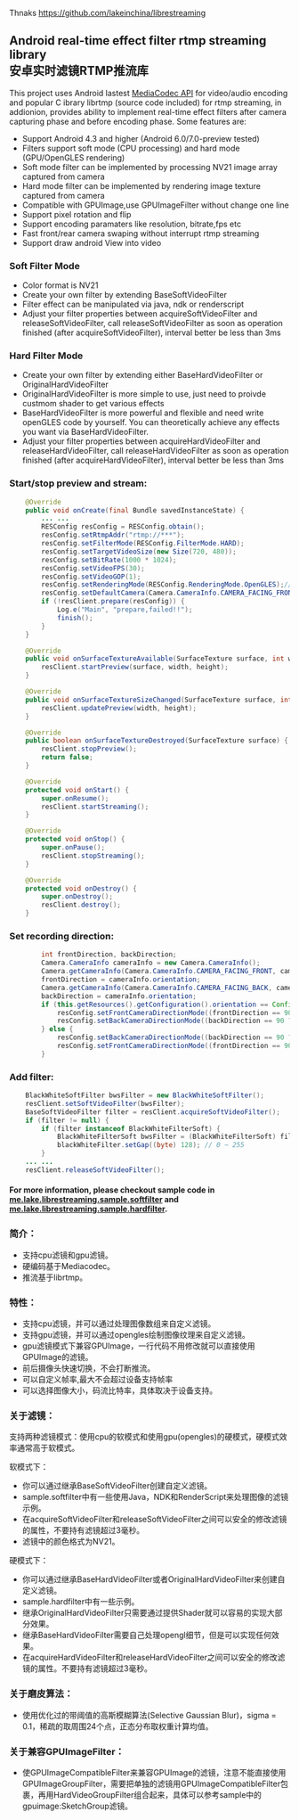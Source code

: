 
Thnaks https://github.com/lakeinchina/librestreaming

## Android real-time effect filter rtmp streaming library <br/> 安卓实时滤镜RTMP推流库

This project uses Android lastest [MediaCodec API](https://developer.android.com/reference/android/media/MediaCodec.html) for video/audio encoding and popular C ibrary librtmp (source code included) for rtmp streaming, in addionion, provides ability to implement real-time effect filters after camera capturing phase and before encoding phase. Some features are:

- Support Android 4.3 and higher (Android 6.0/7.0-preview tested)
- Filters support soft mode (CPU processing) and hard mode (GPU/OpenGLES rendering)
- Soft mode filter can be implemented by processing NV21 image array captured from camera  
- Hard mode filter can be implemented by rendering image texture captured from camera
- Compatible with GPUImage,use GPUImageFilter without change one line
- Support pixel rotation and flip
- Support encoding paramaters like resolution, bitrate,fps etc
- Fast front/rear camera swaping without interrupt rtmp streaming
- Support draw android View into video

### Soft Filter Mode

- Color format is NV21
- Create your own filter by extending BaseSoftVideoFilter 
- Filter effect can be manipulated via java, ndk or renderscript
- Adjust your filter properties between acquireSoftVideoFilter and releaseSoftVideoFilter, call releaseSoftVideoFilter as soon as operation finished (after acquireSoftVideoFilter), interval better be less than 3ms


### Hard Filter Mode

- Create your own filter by extending either BaseHardVideoFilter or OriginalHardVideoFilter
- OriginalHardVideoFilter is more simple to use, just need to proivde custmom shader to get  various effects
- BaseHardVideoFilter is more powerful and flexible and need write openGLES code by yourself. You can theoretically achieve any effects you want via BaseHardVideoFilter.
- Adjust your filter properties between acquireHardVideoFilter and releaseHardVideoFilter, call releaseHardVideoFilter as soon as operation finished (after acquireHardVideoFilter), interval better be less than 3ms

### Start/stop preview and stream:
```java
    @Override
    public void onCreate(final Bundle savedInstanceState) {
        ... ...
        RESConfig resConfig = RESConfig.obtain();
        resConfig.setRtmpAddr("rtmp://***");
        resConfig.setFilterMode(RESConfig.FilterMode.HARD);
        resConfig.setTargetVideoSize(new Size(720, 480));
        resConfig.setBitRate(1000 * 1024);
        resConfig.setVideoFPS(30);
        resConfig.setVideoGOP(1);
        resConfig.setRenderingMode(RESConfig.RenderingMode.OpenGLES);//setrender mode in softmode
        resConfig.setDefaultCamera(Camera.CameraInfo.CAMERA_FACING_FRONT);
        if (!resClient.prepare(resConfig)) {
            Log.e("Main", "prepare,failed!!");
            finish();
        }
    }

    @Override
    public void onSurfaceTextureAvailable(SurfaceTexture surface, int width, int height) {
        resClient.startPreview(surface, width, height);
    }

    @Override
    public void onSurfaceTextureSizeChanged(SurfaceTexture surface, int width, int height) {
        resClient.updatePreview(width, height);
    }

    @Override
    public boolean onSurfaceTextureDestroyed(SurfaceTexture surface) {
        resClient.stopPreview();
        return false;
    }

    @Override
    protected void onStart() {
        super.onResume();
        resClient.startStreaming();
    }

    @Override
    protected void onStop() {
        super.onPause();
        resClient.stopStreaming();
    }

    @Override
    protected void onDestroy() {
        super.onDestroy();
        resClient.destroy();
    }
```

### Set recording direction:
```java
        int frontDirection, backDirection;
        Camera.CameraInfo cameraInfo = new Camera.CameraInfo();
        Camera.getCameraInfo(Camera.CameraInfo.CAMERA_FACING_FRONT, cameraInfo);
        frontDirection = cameraInfo.orientation;
        Camera.getCameraInfo(Camera.CameraInfo.CAMERA_FACING_BACK, cameraInfo);
        backDirection = cameraInfo.orientation;
        if (this.getResources().getConfiguration().orientation == Configuration.ORIENTATION_PORTRAIT) {
            resConfig.setFrontCameraDirectionMode((frontDirection == 90 ? RESConfig.DirectionMode.FLAG_DIRECTION_ROATATION_270 : RESConfig.DirectionMode.FLAG_DIRECTION_ROATATION_90) | RESConfig.DirectionMode.FLAG_DIRECTION_FLIP_HORIZONTAL);
            resConfig.setBackCameraDirectionMode((backDirection == 90 ? RESConfig.DirectionMode.FLAG_DIRECTION_ROATATION_90 : RESConfig.DirectionMode.FLAG_DIRECTION_ROATATION_270));
        } else {
            resConfig.setBackCameraDirectionMode((backDirection == 90 ? RESConfig.DirectionMode.FLAG_DIRECTION_ROATATION_0 : RESConfig.DirectionMode.FLAG_DIRECTION_ROATATION_180));
            resConfig.setFrontCameraDirectionMode((frontDirection == 90 ? RESConfig.DirectionMode.FLAG_DIRECTION_ROATATION_180 : RESConfig.DirectionMode.FLAG_DIRECTION_ROATATION_0) | RESConfig.DirectionMode.FLAG_DIRECTION_FLIP_HORIZONTAL);
        }
```

### Add filter:
```java
    BlackWhiteSoftFilter bwsFilter = new BlackWhiteSoftFilter();
    resClient.setSoftVideoFilter(bwsFilter);
    BaseSoftVideoFilter filter = resClient.acquireSoftVideoFilter();
    if (filter != null) {
        if (filter instanceof BlackWhiteFilterSoft) {
            BlackWhiteFilterSoft bwsFilter = (BlackWhiteFilterSoft) filter;
            blackWhiteFilter.setGap((byte) 128); // 0 ~ 255
        }
    ... ...
    resClient.releaseSoftVideoFilter();
```

#### For more information, please checkout sample code in [me.lake.librestreaming.sample.softfilter](https://github.com/lakeinchina/librestreaming/tree/master/sample/src/main/java/me/lake/librestreaming/sample/softfilter) and [me.lake.librestreaming.sample.hardfilter](https://github.com/lakeinchina/librestreaming/tree/master/sample/src/main/java/me/lake/librestreaming/sample/hardfilter).

### 简介：
- 支持cpu滤镜和gpu滤镜。
- 硬编码基于Mediacodec。
- 推流基于librtmp。

### 特性：
- 支持cpu滤镜，并可以通过处理图像数组来自定义滤镜。
- 支持gpu滤镜，并可以通过opengles绘制图像纹理来自定义滤镜。
- gpu滤镜模式下兼容GPUImage，一行代码不用修改就可以直接使用GPUImage的滤镜。
- 前后摄像头快速切换，不会打断推流。
- 可以自定义帧率,最大不会超过设备支持帧率
- 可以选择图像大小，码流比特率，具体取决于设备支持。


### 关于滤镜：

支持两种滤镜模式：使用cpu的软模式和使用gpu(opengles)的硬模式，硬模式效率通常高于软模式。

软模式下：

- 你可以通过继承BaseSoftVideoFilter创建自定义滤镜。
- sample.softfilter中有一些使用Java，NDK和RenderScript来处理图像的滤镜示例。
- 在acquireSoftVideoFilter和releaseSoftVideoFilter之间可以安全的修改滤镜的属性，不要持有滤镜超过3毫秒。
- 滤镜中的颜色格式为NV21。

硬模式下：

- 你可以通过继承BaseHardVideoFilter或者OriginalHardVideoFilter来创建自定义滤镜。
- sample.hardfilter中有一些示例。
- 继承OriginalHardVideoFilter只需要通过提供Shader就可以容易的实现大部分效果。
- 继承BaseHardVideoFilter需要自己处理opengl细节，但是可以实现任何效果。
- 在acquireHardVideoFilter和releaseHardVideoFilter之间可以安全的修改滤镜的属性。不要持有滤镜超过3毫秒。


### 关于磨皮算法：

- 使用优化过的带阈值的高斯模糊算法(Selective Gaussian Blur)，sigma = 0.1，稀疏的取周围24个点，正态分布取权重计算均值。

### 关于兼容GPUImageFilter：

- 使GPUImageCompatibleFilter来兼容GPUImage的滤镜，注意不能直接使用GPUImageGroupFilter，需要把单独的滤镜用GPUImageCompatibleFilter包裹，再用HardVideoGroupFilter组合起来，具体可以参考sample中的gpuimage:SketchGroup滤镜。

